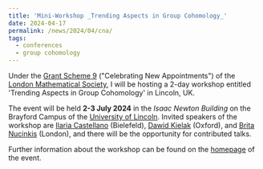 ```yaml
---
title: 'Mini-Workshop _Trending Aspects in Group Cohomology_'
date: 2024-04-17
permalink: /news/2024/04/cna/
tags:
  - conferences
  - group cohomology
---
```


Under the [Grant Scheme 9](https://www.lms.ac.uk/grants/celebrating-new-appointments-scheme-9) ("Celebrating New Appointments") of the [London Mathematical Society](https://www.lms.ac.uk/), I will be hosting a 2-day workshop entitled 'Trending Aspects in Group Cohomology' in Lincoln, UK.

The event will be held **2-3 July 2024** in the _Isaac Newton Building_ on the Brayford Campus of the [University of Lincoln](https://www.lincoln.ac.uk/). 
Invited speakers of the workshop are [Ilaria Castellano](https://sites.google.com/view/ilariacastellano/home) (Bielefeld), [Dawid Kielak](https://people.maths.ox.ac.uk/kielak/) (Oxford), and [Brita Nucinkis](https://www.ma.rhul.ac.uk/~uxah002/) (London), and there will be the opportunity for contributed talks.

Further information about the workshop can be found on the [homepage](/files/cna/index.html) of the event.